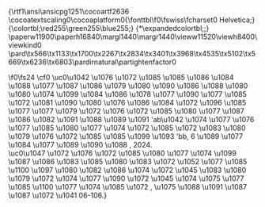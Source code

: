 {\rtf1\ansi\ansicpg1251\cocoartf2636
\cocoatextscaling0\cocoaplatform0{\fonttbl\f0\fswiss\fcharset0 Helvetica;}
{\colortbl;\red255\green255\blue255;}
{\*\expandedcolortbl;;}
\paperw11900\paperh16840\margl1440\margr1440\vieww11520\viewh8400\viewkind0
\pard\tx566\tx1133\tx1700\tx2267\tx2834\tx3401\tx3968\tx4535\tx5102\tx5669\tx6236\tx6803\pardirnatural\partightenfactor0

\f0\fs24 \cf0 \uc0\u1042  \u1076 \u1072 \u1085 \u1085 \u1086 \u1084  \u1088 \u1077 \u1087 \u1086 \u1079 \u1080 \u1090 \u1086 \u1088 \u1080 \u1080  \u1074 \u1099  \u1084 \u1086 \u1078 \u1077 \u1090 \u1077  \u1085 \u1072 \u1081 \u1090 \u1080  \u1076 \u1086 \u1084 \u1072 \u1096 \u1085 \u1077 \u1077  \u1079 \u1072 \u1076 \u1072 \u1085 \u1080 \u1077  \u1087 \u1086  \u1082 \u1091 \u1088 \u1089 \u1091  \'ab\u1042 \u1074 \u1077 \u1076 \u1077 \u1085 \u1080 \u1077  \u1074  \u1072 \u1085 \u1072 \u1083 \u1080 \u1079  \u1076 \u1072 \u1085 \u1085 \u1099 \u1093 \'bb, 6 \u1089 \u1077 \u1084 \u1077 \u1089 \u1090 \u1088 , 2024.\
\uc0\u1047 \u1072 \u1076 \u1072 \u1085 \u1080 \u1077  \u1074 \u1099 \u1087 \u1086 \u1083 \u1085 \u1080 \u1083 \u1072  \u1052 \u1077 \u1085 \u1100 \u1097 \u1080 \u1082 \u1086 \u1074 \u1072  \u1045 \u1083 \u1080 \u1079 \u1072 \u1074 \u1077 \u1090 \u1072  \u1045 \u1074 \u1075 \u1077 \u1085 \u1100 \u1077 \u1074 \u1085 \u1072 , \u1075 \u1088 \u1091 \u1087 \u1087 \u1072  \u1041 06-106.}